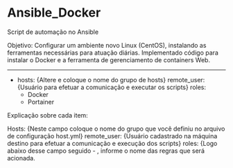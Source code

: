 # Ansible_Docker
Script de automação no Ansible

Objetivo: Configurar um ambiente novo Linux (CentOS), instalando as ferramentas necessárias para atuação diárias. 
          Implementado código para instalar o Docker e a ferramenta de gerenciamento de containers Web.

---
- hosts: 
     {Altere e coloque o nome do grupo de hosts}
  remote_user: 
    {Usuário para efetuar a comunicação e executar os scripts}
  roles:
    - Docker
    - Portainer


Explicação sobre cada item:

Hosts: 
  {Neste campo coloque o nome do grupo que você definiu no arquivo de configuração host.yml}
remote_user: 
  {Usuário cadastrado na máquina destino para efetuar a comunicação e execução dos scripts}
roles: 
  {Logo abaixo desse campo seguido - , informe o nome das regras que será acionada. 
  
  
